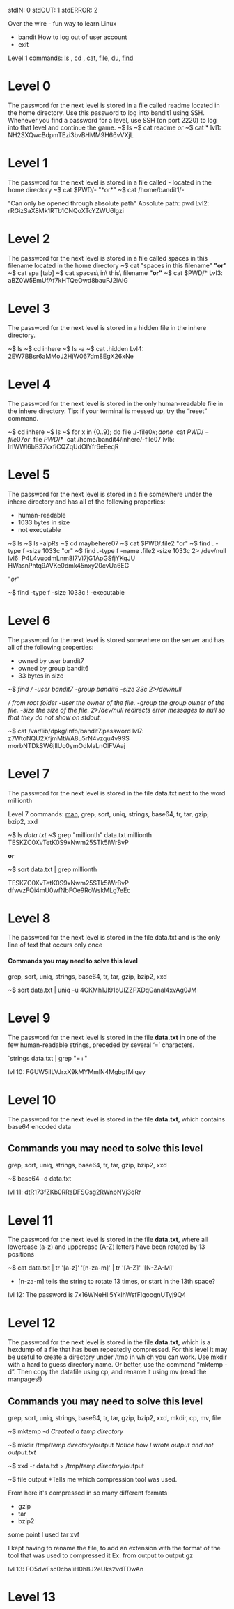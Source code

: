 stdIN: 0
stdOUT: 1
stdERROR: 2

Over the wire - fun way to learn Linux
- bandit
How to log out of user account
- exit

Level 1 commands: [ls](https://man7.org/linux/man-pages/man1/ls.1.html) , [cd](https://man7.org/linux/man-pages/man1/cd.1p.html) , [cat](https://man7.org/linux/man-pages/man1/cat.1.html), [file](https://man7.org/linux/man-pages/man1/file.1.html), [du](https://man7.org/linux/man-pages/man1/du.1.html), [find](https://man7.org/linux/man-pages/man1/find.1.html)

# Level 0
The password for the next level is stored in a file called readme located in the home directory. Use this password to log into bandit1 using SSH. Whenever you find a password for a level, use SSH (on port 2220) to log into that level and continue the game.
~$ ls
~$ cat readme
*or*
~$ cat *
lvl1: NH2SXQwcBdpmTEzi3bvBHMM9H66vVXjL

# Level 1
The password for the next level is stored in a file called - located in the home directory
~$ cat $PWD/-     "*or*"
~$ cat /home/bandit1/-

"Can only be opened through absolute path"
Absolute path: pwd
Lvl2: rRGizSaX8Mk1RTb1CNQoXTcYZWU6lgzi

# Level 2
The password for the next level is stored in a file called spaces in this filename located in the home directory
~$ cat "spaces in this filename"
**"or"**
~$ cat  spa  [tab]
~$ cat spaces\ in\ this\ filename
**"or"**
~$ cat $PWD/*
Lvl3: aBZ0W5EmUfAf7kHTQeOwd8bauFJ2lAiG

# Level 3
The password for the next level is stored in a hidden file in the inhere directory.

~$ ls 
~$ cd inhere
~$ ls -a
~$ cat .hidden
Lvl4: 2EW7BBsr6aMMoJ2HjW067dm8EgX26xNe

# Level 4
The password for the next level is stored in the only human-readable file in the inhere directory. Tip: if your terminal is messed up, try the “reset” command.

~$ cd inhere
~$ ls
~$ for x in {0..9}; do file ./-file0$x; done
~$ cat $PWD/-file07
or
~$ file $PWD/*
~$ cat /home/bandit4/inhere/-file07
lvl5: lrIWWI6bB37kxfiCQZqUdOIYfr6eEeqR


# Level 5
The password for the next level is stored in a file somewhere under the inhere directory and has all of the following properties:

- human-readable
- 1033 bytes in size
- not executable

~$ ls
~$ ls -alpRs
~$ cd maybehere07
~$ cat $PWD/.file2
"or"
~$ find . -type f -size 1033c
"or"
~$ find .-type f -name .file2 -size 1033c 2> /dev/null
lvl6: P4L4vucdmLnm8I7Vl7jG1ApGSfjYKqJU
HWasnPhtq9AVKe0dmk45nxy20cvUa6EG



"*or*"

~$ find -type f -size 1033c ! -executable

# Level 6
The password for the next level is stored somewhere on the server and has all of the following properties:

- owned by user bandit7
- owned by group bandit6
- 33 bytes in size

~$ _find / -user bandit7 -group bandit6 -size 33c 2>/dev/null_

_/ from root folder_
_-user the owner of the file._
_-group the group owner of the file._
_-size the size of the file._
_2>/dev/null redirects error messages to null so that they do not show on stdout._

~$ cat /var/lib/dpkg/info/bandit7.password
lvl7: z7WtoNQU2XfjmMtWA8u5rN4vzqu4v99S
morbNTDkSW6jIlUc0ymOdMaLnOlFVAaj

# Level 7
The password for the next level is stored in the file data.txt next to the word millionth

Level 7 commands: [man](https://man7.org/linux/man-pages/man1/man.1.html), grep, sort, uniq, strings, base64, tr, tar, gzip, bzip2, xxd

~$ ls
*data.txt*
~$ grep "millionth" data.txt
millionth       TESKZC0XvTetK0S9xNwm25STk5iWrBvP

**or**

~$ sort data.txt | grep millionth

TESKZC0XvTetK0S9xNwm25STk5iWrBvP
dfwvzFQi4mU0wfNbFOe9RoWskMLg7eEc

# Level 8
The password for the next level is stored in the file data.txt and is the only line of text that occurs only once

#### Commands you may need to solve this level
grep, sort, uniq, strings, base64, tr, tar, gzip, bzip2, xxd

~$ sort data.txt | uniq -u
4CKMh1JI91bUIZZPXDqGanal4xvAg0JM

# Level 9

The password for the next level is stored in the file **data.txt** in one of the few human-readable strings, preceded by several ‘=’ characters.

`strings data.txt | grep "=\+"

lvl 10: FGUW5ilLVJrxX9kMYMmlN4MgbpfMiqey


# Level 10

The password for the next level is stored in the file **data.txt**, which contains base64 encoded data

## Commands you may need to solve this level

grep, sort, uniq, strings, base64, tr, tar, gzip, bzip2, xxd


~$ base64 -d data.txt

lvl 11: dtR173fZKb0RRsDFSGsg2RWnpNVj3qRr


# Level 11

The password for the next level is stored in the file **data.txt**, where all lowercase (a-z) and uppercase (A-Z) letters have been rotated by 13 positions

~$ cat data.txt | tr '[a-z]' '[n-za-m]' | tr '[A-Z]' '[N-ZA-M]'
- [n-za-m] tells the string to rotate 13 times, or start in the 13th space?

lvl 12: The password is 7x16WNeHIi5YkIhWsfFIqoognUTyj9Q4

# Level 12

The password for the next level is stored in the file **data.txt**, which is a hexdump of a file that has been repeatedly compressed. For this level it may be useful to create a directory under /tmp in which you can work. Use mkdir with a hard to guess directory name. Or better, use the command “mktemp -d”. Then copy the datafile using cp, and rename it using mv (read the manpages!)

## Commands you may need to solve this level

grep, sort, uniq, strings, base64, tr, tar, gzip, bzip2, xxd, mkdir, cp, mv, file

~$ mktemp -d
*Created a temp directory*

~$ mkdir /tmp/*temp directory*/output
*Notice how I wrote output and not output.txt*

~$ xxd -r data.txt > /tmp/*temp directory*/output

~$ file output
*Tells me which compression tool was used.

From here it's compressed in so many different formats
- gzip
- tar
- bzip2

some point I used tar xvf

I kept having to rename the file, to add an extension with the format of the tool that was used to compressed it
Ex: from output to output.gz

lvl 13:  FO5dwFsc0cbaIiH0h8J2eUks2vdTDwAn



# Level 13


















